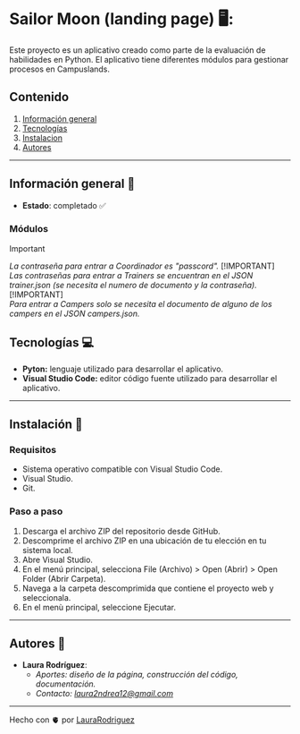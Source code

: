 # Sailor Moon (landing page) 🖥️:
Este proyecto es un aplicativo creado como parte de la evaluación de habilidades en Python. El aplicativo tiene diferentes módulos para gestionar procesos en Campuslands. 

## Contenido 
1. [Información general](#info-general)
2. [Tecnologías](#tecno)
3. [Instalacion](#install)
4. [Autores](#autores)

---
   
## Información general :speech_balloon:
<a name="info-general"></a>

- **Estado**: completado :white_check_mark:
  
### Módulos 

> [!IMPORTANT]  
> *La contraseña para entrar a Coordinador es "passcord".*
> [!IMPORTANT]  
> *Las contraseñas para entrar a Trainers se encuentran en el JSON trainer.json (se necesita el numero de documento y la contraseña).*
> [!IMPORTANT]  
> *Para entrar a Campers solo se necesita el documento de alguno de los campers en el JSON campers.json.*


## Tecnologías :computer:
<a name="tecno"></a>

- **Pyton:** lenguaje utilizado para desarrollar el aplicativo. 
- **Visual Studio Code:** editor código fuente utilizado para desarrollar el aplicativo. 

---

## Instalación :wrench:
<a name="install"></a>

### Requisitos 
- Sistema operativo compatible con Visual Studio Code. 
- Visual Studio. 
- Git. 

### Paso a paso 
1. Descarga el archivo ZIP del repositorio desde GitHub.
2. Descomprime el archivo ZIP en una ubicación de tu elección en tu sistema local.
3. Abre Visual Studio.
4. En el menú principal, selecciona File (Archivo) > Open (Abrir) > Open Folder (Abrir Carpeta).
5. Navega a la carpeta descomprimida que contiene el proyecto web y seleccionala.
6. En el menù principal, seleccione Ejecutar. 
---

## Autores :woman:
<a name="autores"></a>

- **Laura Rodríguez**:
   - *Aportes: diseño de la página, construcción del código, documentación.*
   - *Contacto: laura2ndrea12@gmail.com*

---

Hecho con 🫀 por [LauraRodriguez](https://github.com/laura2ndrea)
